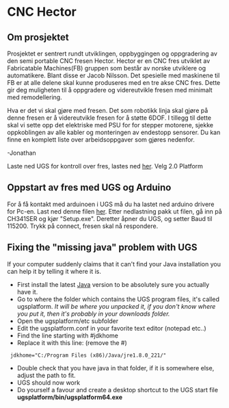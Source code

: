 # CNC Hector

## Om prosjektet 

Prosjektet er sentrert rundt utviklingen, oppbyggingen og oppgradering av den semi portable CNC fresen Hector. Hector er en CNC fres utviklet av Fabricatable Machines(FB) gruppen som består av norske utviklere og automatikere. Blant disse er Jacob Nilsson. Det spesielle med maskinene til FB er at alle delene skal kunne produseres med en tre akse CNC fres. Dette gir deg muligheten til å oppgradere og videreutvikle fresen med minimalt med remodellering. 

Hva er det vi skal gjøre med fresen.
Det som robotikk linja skal gjøre på denne fresen er å videreutvikle fresen for å støtte 6DOF. I tillegg til dette skal vi sette opp det elektriske med PSU for for stepper motorene, sjekke oppkoblingen av alle kabler og monteringen av endestopp sensorer. Du kan finne en komplett liste over arbeidsoppgaver som gjøres nedenfor.

-Jonathan

Laste ned UGS for kontroll over fres, lastes ned [her](https://winder.github.io/ugs_website/download/). Velg 2.0 Platform

##  Oppstart av fres med UGS og Arduino
For å få kontakt med arduinoen i UGS må du ha lastet ned arduino drivere for Pc-en. Last ned denne filen [her](https://www.arduined.eu/ch340g-converter-windows-7-driver-download/). Etter nedlastning pakk ut filen, gå inn på CH341SER og kjør "Setup.exe". Deretter åpner du UGS, og setter Baud til 115200. Trykk på connect, fresen skal nå respondere.



## Fixing the "missing java" problem with UGS
If your computer suddenly claims that it can't find your Java installation you can help it by telling it where it is.
* First install the latest [Java](https://www.java.com) version to be absolutely sure you actually have it.
* Go to where the folder which contains the UGS program files, it's called ugsplatform. *It will be where you unpacked it, if you don't know where you put it, then it's probably in your downloads folder.* 
* Open the ugsplatform/etc subfolder
* Edit the ugsplatform.conf in your favorite text editor (notepad etc..)
* Find the line starting with #jdkhome 
* Replace it with this line: (remove the #)
```
 jdkhome="C:/Program Files (x86)/Java/jre1.8.0_221/"
```
* Double check that you have java in that folder, if it is somewhere else, adjust the path to fit.
* UGS should now work
* Do yourself a favour and create a desktop shortcut to the UGS start file **ugsplatform/bin/ugsplatform64.exe**
